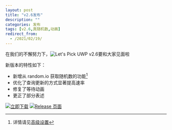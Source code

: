 ```yaml
---
layout: post
title: "v2.6发布"
description: ""
categories: 发布
tags: [v2.6,真随机数,动画]
redirect_from:
  - /2021/02/19/
---
```


在我们的不懈努力下，![**Let's Pick UWP v2.6**](https://img.shields.io/badge/Let's%20Pick%20UWP-2.6-orange)要和大家见面啦

新版本的特性如下：
- 新增从 random.io 获取随机数的功能[^1]
- 优化了查询更新的方式显著提高速率
- 修复了等待动画
- 更正了部分表述


[![立即下载](https://img.shields.io/badge/立即下载-NOW-E1FFFF.svg?logo=data:image/png;base64,iVBORw0KGgoAAAANSUhEUgAAABQAAAAXCAYAAAALHW+jAAAAvElEQVQ4je2U0Q3CMAxEL4gBGIEV2KAjdISO0E1gg47CCF2BDcoGjw8SVLUmNlKR+OAkK4l1ebITJQlQQGMeT54xBYHFlDzjLkL7RPug7xIFRlsOK9ryOYer37+UP1CS1Ofw1EvqVllgGUWDkSvrwcgJMIGdAZ1vnsO6CNCCWvMVrABboHGgS1mwBmhLO1Og0mplmWEeeA36DvbiJCDyTo95vFU8SM/PIfzwHSF9+ce+bgFMwCTpsAVM0v0BS624ECI69eAAAAAASUVORK5CYII=)](https://github.com/Techy-Wu/Let-s_Pick_UWP/releases/download/2.6/release.zip)
[![Release 页面](https://img.shields.io/badge/Github-Release-008B8B.svg?logo=github)](https://github.com/Techy-Wu/Let-s_Pick_UWP/releases/2.6)

[^1]: 详情请见[高级设置](http://p.let-s_pick_uwp.techywu.xyz/blog/2021/02/08/advanced_customize/)